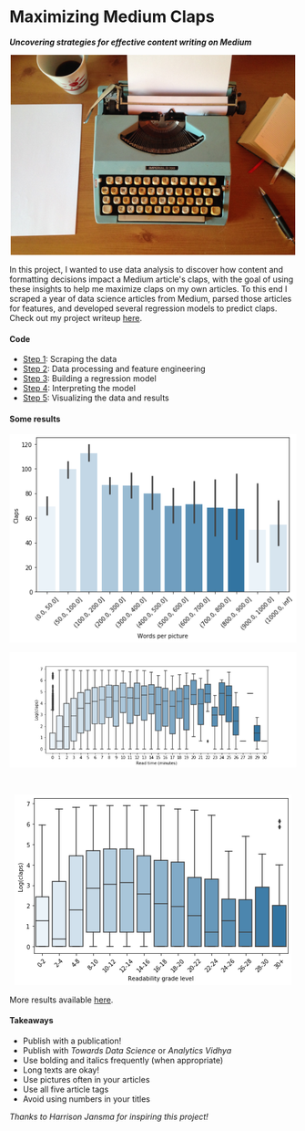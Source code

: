 # Maximizing Medium Claps

**_Uncovering strategies for effective content writing on Medium_**

<p align="center">
    <img src="https://github.com/collindching/Maximizing-Medium-Claps/blob/master/img/typewriter.jpg" width="500">
</p>

In this project, I wanted to use data analysis to discover how content and formatting decisions impact a Medium article's claps, with the goal of using these insights to help me maximize claps on my own articles. To this end I scraped a year of data science articles from Medium, parsed those articles for features, and developed several regression models to predict claps. Check out my project writeup [here](https://medium.com/@collindching/how-to-maximize-claps-on-your-medium-articles-ce427cf327ff).

#### Code

- [Step 1](./1%20-%20Scraping.ipynb): Scraping the data 
- [Step 2](./2%20-%20Feature%20Engineering.ipynb): Data processing and feature engineering
- [Step 3](./3%20-%20Modeling.ipynb): Building a regression model
- [Step 4](./4%20-%20Model%20Interpretation.ipynb): Interpreting the model
- [Step 5](./5%20-%20Visualizations.ipynb): Visualizing the data and results

#### Some results

<p align="center">
     <img src="https://github.com/collindching/Maximizing-Medium-Claps/blob/master/img/words_per_pic_barplot.png">
</p>
<p align="center">
     <img src="https://github.com/collindching/Maximizing-Medium-Claps/blob/master/img/read_time_boxplot.png">
</p>

</br>

<p align="center">
     <img src="https://github.com/collindching/Maximizing-Medium-Claps/blob/master/img/readability_boxplot.png">
</p>

More results available [here](https://medium.com/@collindching/how-to-maximize-claps-on-your-medium-articles-ce427cf327ff).

#### Takeaways

- Publish with a publication!
- Publish with _Towards Data Science_ or _Analytics Vidhya_
- Use bolding and italics frequently (when appropriate)
- Long texts are okay!
- Use pictures often in your articles
- Use all five article tags
- Avoid using numbers in your titles

_Thanks to Harrison Jansma for inspiring this project!_